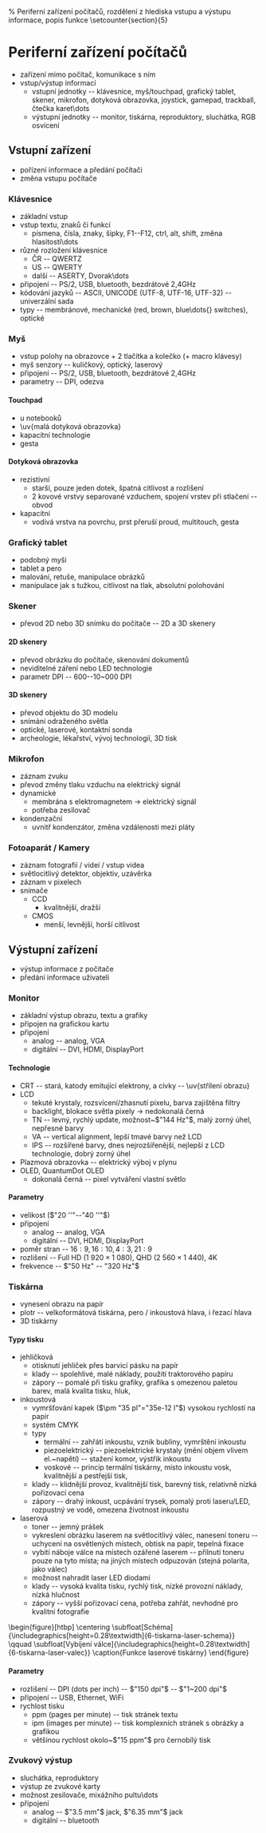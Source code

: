 % Periferní zařízení počítačů, rozdělení z hlediska vstupu a výstupu informace, popis funkce
\setcounter{section}{5}
# Periferní zařízení počítačů
- zařízení mimo počítač, komunikace s ním
- vstup/výstup informací
	- vstupní jednotky -- klávesnice, myš/touchpad, grafický tablet, skener, mikrofon, dotyková obrazovka, joystick, gamepad, trackball, čtečka karet\dots
	- výstupní jednotky -- monitor, tiskárna, reproduktory, sluchátka, RGB osvícení

## Vstupní zařízení
- pořízení informace a předání počítači
- změna vstupu počítače

### Klávesnice
- základní vstup
- vstup textu, znaků či funkcí
	- písmena, čísla, znaky, šipky, F1--F12, ctrl, alt, shift, změna hlasitosti\dots
- různé rozložení klávesnice
	- ČR -- QWERTZ
	- US -- QWERTY
	- další -- ASERTY, Dvorak\dots
- připojení -- PS/2, USB, bluetooth, bezdrátové 2,4GHz
- kódování jazyků -- ASCII, UNICODE (UTF-8, UTF-16, UTF-32) -- univerzální sada
- typy -- membránové, mechanické (red, brown, blue\dots{} switches), optické

### Myš
- vstup polohy na obrazovce + 2 tlačítka a kolečko (+ macro klávesy)
- myš senzory -- kuličkový, optický, laserový
- připojení -- PS/2, USB, bluetooth, bezdrátové 2,4GHz
- parametry -- DPI, odezva

#### Touchpad
- u notebooků
- \uv{malá dotyková obrazovka}
- kapacitní technologie
- gesta

#### Dotyková obrazovka
- rezistivní
	- starší, pouze jeden dotek, špatná citlivost a rozlišení
	- 2 kovové vrstvy separované vzduchem, spojení vrstev při stlačení -- obvod
- kapacitní
	- vodivá vrstva na povrchu, prst přeruší proud, multitouch, gesta

### Grafický tablet
- podobný myši
- tablet a pero
- malování, retuše, manipulace obrázků
- manipulace jak s tužkou, citlivost na tlak, absolutní polohování

### Skener
- převod 2D nebo 3D snímku do počítače -- 2D a 3D skenery

#### 2D skenery
- převod obrázku do počítače, skenování dokumentů
- neviditelné záření nebo LED technologie
- parametr DPI -- 600--10~000 DPI

#### 3D skenery
- převod objektu do 3D modelu
- snímání odraženého světla
- optické, laserové, kontaktní sonda
- archeologie, lékařství, vývoj technologií, 3D tisk

### Mikrofon
- záznam zvuku
- převod změny tlaku vzduchu na elektrický signál
- dynamické
	- membrána s elektromagnetem $\rightarrow$ elektrický signál
	- potřeba zesilovač
- kondenzační
	- uvnitř kondenzátor, změna vzdálenosti mezi pláty

### Fotoaparát / Kamery
- záznam fotografií / videí / vstup videa
- světlocitlivý detektor, objektiv, uzávěrka
- záznam v pixelech
- snímače
	- CCD
		- kvalitnější, dražší
	- CMOS
		- menší, levnější, horší citlivost

## Výstupní zařízení
- výstup informace z počítače
- předání informace uživateli

### Monitor
- základní výstup obrazu, textu a grafiky
- připojen na grafickou kartu
- připojení
	- analog -- analog, VGA
	- digitální -- DVI, HDMI, DisplayPort

#### Technologie
- CRT -- stará, katody emitující elektrony, a cívky -- \uv{střílení obrazu}
- LCD
	- tekuté krystaly, rozsvícení/zhasnutí pixelu, barva zajištěna filtry
	- backlight, blokace světla pixely $\rightarrow$ nedokonalá černá
	- TN -- levný, rychlý update, možnost~$"144 Hz"$, malý zorný úhel, nepřesné barvy
	- VA -- vertical alignment, lepší tmavé barvy než LCD
	- IPS -- rozšířené barvy, dnes nejrozšířenější, nejlepší z LCD technologie, dobrý zorný úhel
- Plazmová obrazovka -- elektrický výboj v plynu
- OLED, QuantumDot OLED
	- dokonalá černá -- pixel vytváření vlastní světlo

#### Parametry
- velikost ($"20 ''"--"40 ''"$)
- připojení
	- analog -- analog, VGA
	- digitální -- DVI, HDMI, DisplayPort
- poměr stran -- $16:9, 16:10, 4:3, 21:9$
- rozlišení -- Full HD ($1~920\times 1~080$), QHD ($2~560\times 1~440$), 4K
- frekvence -- $"50 Hz" -- "320 Hz"$

### Tiskárna
- vynesení obrazu na papír
- plotr -- velkoformátová tiskárna, pero / inkoustová hlava, i řezací hlava
- 3D tiskárny

#### Typy tisku
- jehličková
	- otisknutí jehliček přes barvicí pásku na papír
	- klady -- spolehlivé, malé náklady, použití traktorového papíru
	- zápory -- pomalé při tisku grafiky, grafika s omezenou paletou barev, malá kvalita tisku, hluk,
- inkoustová
	- vymršťování kapek ($\pm "35 pl"="35e-12 l"$) vysokou rychlostí na papír
	- systém CMYK
	- typy
		- termální -- zahřátí inkoustu, vznik bubliny, vymrštění inkoustu
		- piezoelektrický -- piezoelektrické krystaly (mění objem vlivem el.~napětí) -- stažení komor, výstřik inkoustu
		- voskové -- princip termální tiskárny, místo inkoustu vosk, kvalitnější a pestřejší tisk,
	- klady -- klidnější provoz, kvalitnější tisk, barevný tisk, relativně nízká pořizovací cena
	- zápory -- drahý inkoust, ucpávání trysek, pomalý proti laseru/LED, rozpustný ve vodě, omezena životnost inkoustu
- laserová
	- toner -- jemný prášek 
	- vykreslení obrázku laserem na světlocitlivý válec, nanesení toneru -- uchycení na osvětlených místech, obtisk na papír, tepelná fixace
	- vybití náboje válce na místech ozářené laserem -- přilnutí toneru pouze na tyto místa; na jiných místech odpuzován (stejná polarita, jako válec)
	- možnost nahradit laser LED diodami
	- klady -- vysoká kvalita tisku, rychlý tisk, nízké provozní náklady, nízká hlučnost
	- zápory -- vyšší pořizovací cena, potřeba zahřát, nevhodné pro kvalitní fotografie

\begin{figure}[htbp]
	\centering
	\subfloat[Schéma]{\includegraphics[height=0.28\textwidth]{6-tiskarna-laser-schema}}
	\qquad
	\subfloat[Vybíjení válce]{\includegraphics[height=0.28\textwidth]{6-tiskarna-laser-valec}}
	\caption{Funkce laserové tiskárny}
\end{figure}

#### Parametry
- rozlišení -- DPI (dots per inch) -- $"150 dpi"$ -- $"1~200 dpi"$
- připojení -- USB, Ethernet, WiFi
- rychlost tisku
	- ppm (pages per minute) -- tisk stránek textu
	- ipm (images per minute) -- tisk komplexních stránek s obrázky a grafikou
	- většinou rychlost okolo~$"15 ppm"$ pro černobílý tisk

### Zvukový výstup
- sluchátka, reproduktory
- výstup ze zvukové karty
- možnost zesilovače, mixážního pultu\dots
- připojení
	- analog -- $"3.5 mm"$ jack, $"6.35 mm"$ jack
	- digitální -- bluetooth
